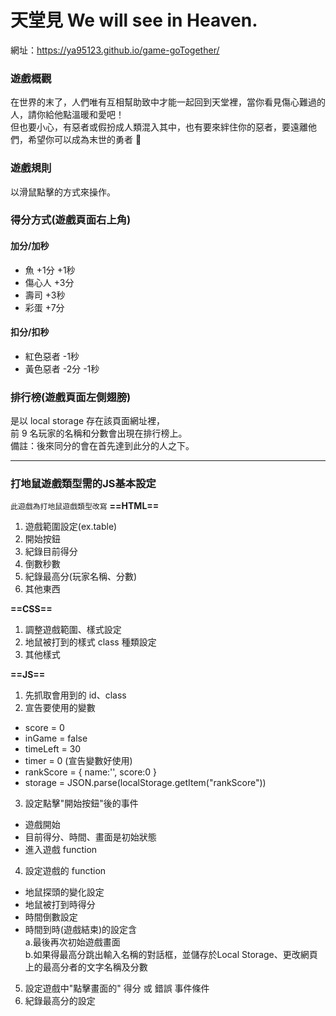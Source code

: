 # 天堂見 We will see in Heaven.
網址：https://ya95123.github.io/game-goTogether/

### 遊戲概觀
在世界的末了，人們唯有互相幫助致中才能一起回到天堂裡，當你看見傷心難過的人，請你給他點溫暖和愛吧！  
但也要小心，有惡者或假扮成人類混入其中，也有要來絆住你的惡者，要遠離他們，希望你可以成為末世的勇者 🏹

### 遊戲規則
以滑鼠點擊的方式來操作。

### 得分方式(遊戲頁面右上角)
#### 加分/加秒
- 魚 +1分 +1秒
- 傷心人 +3分
- 壽司 +3秒
- 彩蛋 +7分  

#### 扣分/扣秒
- 紅色惡者 -1秒
- 黃色惡者 -2分 -1秒
   
### 排行榜(遊戲頁面左側翅膀)
是以 local storage 存在該頁面網址裡，  
前 9 名玩家的名稱和分數會出現在排行榜上。  
備註：後來同分的會在首先達到此分的人之下。

 --------------------------------------------

### 打地鼠遊戲類型需的JS基本設定
`此遊戲為打地鼠遊戲類型改寫`
**==HTML==**
 1. 遊戲範圍設定(ex.table)
 2. 開始按鈕
 3. 紀錄目前得分
 4. 倒數秒數
 5. 紀錄最高分(玩家名稱、分數)
 6. 其他東西

**==CSS==**
 1. 調整遊戲範圍、樣式設定
 2. 地鼠被打到的樣式 class 種類設定
 3. 其他樣式

**==JS==**
 1. 先抓取會用到的 id、class
 2. 宣告要使用的變數
   - score = 0
   - inGame = false
   - timeLeft = 30
   - timer = 0 (宣告變數好使用)
   - rankScore = { name:'', score:0 }
   - storage = JSON.parse(localStorage.getItem("rankScore"))
 3. 設定點擊"開始按鈕"後的事件
   - 遊戲開始
   - 目前得分、時間、畫面是初始狀態
   - 進入遊戲 function

 4. 設定遊戲的 function
   - 地鼠探頭的變化設定
   - 地鼠被打到時得分
   - 時間倒數設定
   - 時間到時(遊戲結束)的設定含  
   a.最後再次初始遊戲畫面  
   b.如果得最高分跳出輸入名稱的對話框，並儲存於Local Storage、更改網頁上的最高分者的文字名稱及分數

 5. 設定遊戲中"點擊畫面的" 得分 或 錯誤 事件條件
 6. 紀錄最高分的設定
